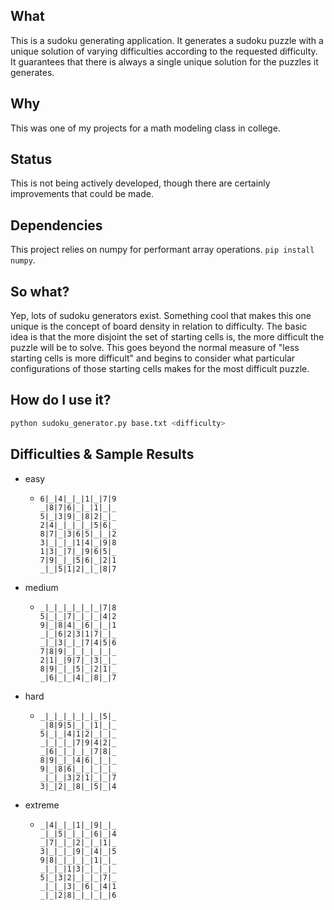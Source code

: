 ## What
This is a sudoku generating application. It generates a sudoku puzzle with a unique solution
of varying difficulties according to the requested difficulty. It guarantees that there is always
a single unique solution for the puzzles it generates.

## Why
This was one of my projects for a math modeling class in college.

## Status
This is not being actively developed, though there are certainly
improvements that could be made.

## Dependencies
This project relies on numpy for performant array operations. `pip install numpy`.

## So what?
Yep, lots of sudoku generators exist. Something cool that makes this one unique is
the concept of board density in relation to difficulty. The basic idea is that the
more disjoint the set of starting cells is, the more difficult the puzzle will be
to solve. This goes beyond the normal measure of "less starting cells is more difficult"
and begins to consider what particular configurations of those starting cells makes for
the most difficult puzzle.

## How do I use it?
```bash
python sudoku_generator.py base.txt <difficulty>
```

## Difficulties & Sample Results
- easy
  - ```
    6|_|4|_|_|1|_|7|9
	_|8|7|6|_|_|1|_|_
	5|_|3|9|_|8|2|_|_
	2|4|_|_|_|_|5|6|_
	8|7|_|3|6|5|_|_|2
	3|_|_|_|1|4|_|9|8
	1|3|_|7|_|9|6|5|_
	7|9|_|_|5|6|_|2|1
	_|_|5|1|2|_|_|8|7
	```
- medium
  - ```
	_|_|_|_|_|_|_|7|8
	5|_|_|7|_|_|_|4|2
	9|_|8|4|_|6|_|_|1
	_|_|6|2|3|1|7|_|_
	_|_|3|_|_|7|4|5|6
	7|8|9|_|_|_|_|_|_
	2|1|_|9|7|_|3|_|_
	8|9|_|_|5|_|2|1|_
	_|6|_|_|4|_|8|_|7
	```
- hard
  - ```
	_|_|_|_|_|_|_|5|_
	_|8|9|5|_|_|1|_|_
	5|_|_|4|1|2|_|_|_
	_|_|_|_|7|9|4|2|_
	_|6|_|_|_|_|7|8|_
	8|9|_|_|4|6|_|_|_
	9|_|8|6|_|_|_|_|_
	_|_|_|3|2|1|_|_|7
	3|_|2|_|8|_|5|_|4
	```
- extreme
  - ```
	_|4|_|_|1|_|9|_|_
	_|_|5|_|_|_|6|_|4
	_|7|_|_|2|_|_|1|_
	3|_|_|_|9|_|4|_|5
	9|8|_|_|_|_|1|_|_
	_|_|_|1|3|_|_|_|_
	5|_|3|2|_|_|_|7|_
	_|_|_|3|_|6|_|4|1
	_|_|2|8|_|_|_|_|6
	```